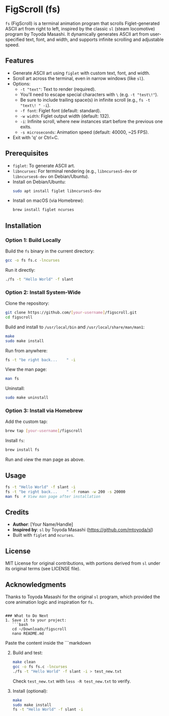 # FigScroll (fs)

`fs` (FigScroll) is a terminal animation program that scrolls Figlet-generated ASCII art from right to left, inspired by the classic `sl` (steam locomotive) program by Toyoda Masashi. It dynamically generates ASCII art from user-specified text, font, and width, and supports infinite scrolling and adjustable speed.

## Features
- Generate ASCII art using `figlet` with custom text, font, and width.
- Scroll art across the terminal, even in narrow windows (like `sl`).
- Options:
  - `-t "text"`: Text to render (required). 
  - You'll need to escape special characters with `\` (e.g. `-t "test\!"`).
  - Be sure to include trailing space(s) in infinite scroll (e.g., `fs -t "text\! " -i`).
  - `-f font`: Figlet font (default: standard).
  - `-w width`: Figlet output width (default: 132).
  - `-i`: Infinite scroll, where new instances start before the previous one exits.
  - `-s microseconds`: Animation speed (default: 40000, ~25 FPS).
- Exit with 'q' or Ctrl+C.

## Prerequisites
- `figlet`: To generate ASCII art.
- `libncurses`: For terminal rendering (e.g., `libncurses5-dev` or `libncurses6-dev` on Debian/Ubuntu).
- Install on Debian/Ubuntu:
  ```bash
  sudo apt install figlet libncurses5-dev
  ```
- Install on macOS (via Homebrew):
  ```bash
  brew install figlet ncurses
  ```

## Installation

### Option 1: Build Locally
Build the `fs` binary in the current directory:
```bash
gcc -o fs fs.c -lncurses
```
Run it directly:
```bash
./fs -t "Hello World" -f slant
```

### Option 2: Install System-Wide
Clone the repository:
```bash
git clone https://github.com/[your-username]/figscroll.git
cd figscroll
```
Build and install to `/usr/local/bin` and `/usr/local/share/man/man1`:
```bash
make
sudo make install
```
Run from anywhere:
```bash
fs -t "be right back...    " -i
```
View the man page:
```bash
man fs
```
Uninstall:
```bash
sudo make uninstall
```

### Option 3: Install via Homebrew
Add the custom tap:
```bash
brew tap [your-username]/figscroll
```
Install `fs`:
```bash
brew install fs
```
Run and view the man page as above.

## Usage
```bash
fs -t "Hello World" -f slant -i
fs -t "be right back...    " -f roman -w 200 -s 20000
man fs  # View man page after installation
```

## Credits
- **Author**: [Your Name/Handle]
- **Inspired by**: `sl` by Toyoda Masashi (https://github.com/mtoyoda/sl)
- Built with `figlet` and `ncurses`.

## License
MIT License for original contributions, with portions derived from `sl` under its original terms (see LICENSE file).

## Acknowledgments
Thanks to Toyoda Masashi for the original `sl` program, which provided the core animation logic and inspiration for `fs`.
```

### What to Do Next
1. Save it to your project:
   ```bash
   cd ~/Downloads/figscroll
   nano README.md
   ```
   Paste the content inside the ```markdown

2. Build and test:
   ```bash
   make clean
   gcc -o fs fs.c -lncurses
   ./fs -t "Hello World" -f slant -i > test_new.txt
   ```
   Check `test_new.txt` with `less -R test_new.txt` to verify.

3. Install (optional):
   ```bash
   make
   sudo make install
   fs -t "Hello World" -f slant -i
